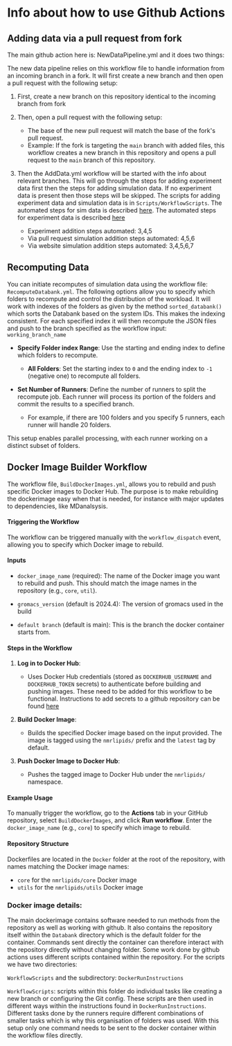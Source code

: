 # Info about how to use Github Actions

## Adding data via a pull request from fork

The main github action here is: NewDataPipeline.yml and it does two things:


The new data pipeline relies on this workflow file to handle information from an incoming branch in a fork. It will first create a new branch and then open a pull request with the following setup:
    
1. First, create a new branch on this repository identical to the incoming branch from fork
2. Then, open a pull request with the following setup:
       
    * The base of the new pull request will match the base of the fork's pull request.
    * Example: If the fork is targeting the `main` branch with added files, this workflow creates a new branch in this repository and opens a pull request to the `main` branch of this repository.

3. Then the AddData.yml workflow will be started with the info about relevant branches. This will go through the steps for adding experiment data first then the steps for adding simulation data. If no experiment data is present then those steps will be skipped. The scripts for adding experiment data and simulation data is in `Scripts/WorkflowScripts`. 
The automated steps for sim data is described [here](https://nmrlipids.github.io/addingData.html).
The automated steps for experiment data is described [here](https://nmrlipids.github.io/addingExpData.html)
   * Experiment addition steps automated: 3,4,5
   * Via pull request simulation addition steps automated: 4,5,6
   * Via website simulation addition steps automated: 3,4,5,6,7






## Recomputing Data

You can initiate recomputes of simulation data using the workflow file: `RecomputeDatabank.yml`. The following options allow you to specify which folders to recompute and control the distribution of the workload. It will work with indexes of the folders as given by the method `sorted_databank()` which sorts the Databank based on the system IDs. This makes the indexing consistent. For each specified index it will then recompute the JSON files and push to the branch specified as the workflow input: `working_branch_name`

- **Specify Folder index Range**: Use the starting and ending index to define which folders to recompute.
  - **All Folders**: Set the starting index to `0` and the ending index to `-1` (negative one) to recompute all folders.
  
- **Set Number of Runners**: Define the number of runners to split the recompute job. Each runner will process its portion of the folders and commit the results to a specified branch.
  - For example, if there are 100 folders and you specify 5 runners, each runner will handle 20 folders.

This setup enables parallel processing, with each runner working on a distinct subset of folders.


## Docker Image Builder Workflow

The workflow file, `BuildDockerImages.yml`, allows you to rebuild and push specific Docker images to Docker Hub. The purpose is to make rebuilding the dockerimage easy when that is needed, for instance with major updates to dependencies, like MDanalsysis. 
#### Triggering the Workflow

The workflow can be triggered manually with the `workflow_dispatch` event, allowing you to specify which Docker image to rebuild.

#### Inputs

- `docker_image_name` (required): The name of the Docker image you want to rebuild and push. This should match the image names in the repository (e.g., `core`, `util`).

- `gromacs_version` (default is 2024.4): The version of gromacs used in the build

- `default branch` (default is main): This is the branch the docker container starts from. 

#### Steps in the Workflow

1. **Log in to Docker Hub**:
   - Uses Docker Hub credentials (stored as `DOCKERHUB_USERNAME` and `DOCKERHUB_TOKEN` secrets) to authenticate before building and pushing images. These need to be added for this workflow to be functional. Instructions to add secrets to a github repository can be found [here](https://docs.github.com/en/actions/security-for-github-actions/security-guides/using-secrets-in-github-actions?tool=webui#creating-secrets-for-a-repository)

2. **Build Docker Image**:
   - Builds the specified Docker image based on the input provided. The image is tagged using the `nmrlipids/` prefix and the `latest` tag by default.

3. **Push Docker Image to Docker Hub**:
   - Pushes the tagged image to Docker Hub under the `nmrlipids/` namespace.

#### Example Usage

To manually trigger the workflow, go to the **Actions** tab in your GitHub repository, select `BuildDockerImages`, and click **Run workflow**. Enter the `docker_image_name` (e.g., `core`) to specify which image to rebuild.

#### Repository Structure

Dockerfiles are located in the `Docker` folder at the root of the repository, with names matching the Docker image names:
- `core` for the `nmrlipids/core` Docker image
- `utils` for the `nmrlipids/utils` Docker image


### Docker image details:
The main dockerimage contains software needed to run methods from the repository as well as working with github. It also contains the repository itself within the `Databank` directory which is the default folder for the container. Commands sent directly the container can therefore interact with the repository directly without changing folder. 
Some work done by github actions uses different scripts contained within the repository. For the scripts we have two directories:

`WorkflowScripts` and the subdirectory: `DockerRunInstructions`

`WorkflowScripts`: scripts within this folder do individual tasks like creating a new branch or configuring the Git config. These scripts are then used in different ways within the instructions found in `DockerRunInstructions`. Different tasks done by the runners require different combinations of smaller tasks which is why this organisation of folders was used. With this setup only one command needs to be sent to the docker container within the workflow files directly. 




